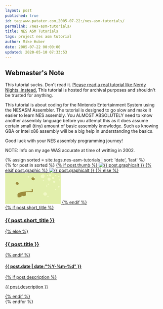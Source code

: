 ```yaml
---
layout: post
published: true
id: tag:www.patater.com,2005-07-22:/nes-asm-tutorials/
permalink: /nes-asm-tutorials/
title: NES ASM Tutorials
tags: project nes asm tutorial
author: Mike Huber
date: 2005-07-22 00:00:00
updated: 2020-05-10 07:33:53
---
```

<div class="warning">
<h2>Webmaster's Note</h2>
<p>This tutorial sucks. Don't read it. <a
href="https://nerdy-nights.nes.science/">Please read a real tutorial like Nerdy
Nights, instead.</a> This tutorial is hosted for archival purposes and
shouldn't be trusted for anything.</p>
</div>

<p>This tutorial is about coding for the Nintendo Entertainment System
using the NESASM Assembler. The tutorial is designed to go slow and
make it easier to learn NES assembly. You ALMOST ABSOLUTELY need to
know another assembly language before you attempt this as it does
assume certain small (tiny) amount of basic assembly knowledge.  Such
as knowing GBA or Intel x86 assembly will be a big help in
understanding the basics.</p>

<p>Good luck with your NES assembly programming journey!</p>

<p>NOTE: Info on my age WAS accurate at time of writting in 2002.</p>

<section class="posts">
{% assign sorted = site.tags.nes-asm-tutorials | sort: 'date', 'last' %}
  <div class="entries">
{% for post in sorted %}
    <a class="entry" href="{{ post.url }}">
  {% if post.thumb %}
      <img src="{{ post.thumb }}" alt="{{ post.graphicalt }}">
  {% elsif post.graphic %}
      <img src="{{ post.graphic }}" alt="{{ post.graphicalt }}">
  {% else %}
      <img src="/images/thumb-face.png" alt="Potato Face - Non-project Image">
  {% endif %}
      <div class="entry-proper">
  {% if post.short_title %}
        <h3>{{ post.short_title }}</h3>
  {% else %}
        <h3>{{ post.title }}</h3>
  {% endif %}
        <h4 class="date">{{ post.date | date:"%Y-%m-%d" }}</h4>
  {% if post.description %}
        <p>{{ post.description }}</p>
  {% endif %}
      </div>
    </a>
{% endfor %}
  </div>
</section>
